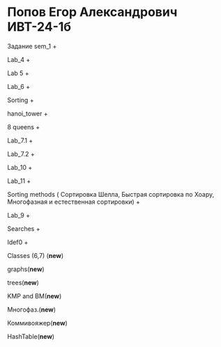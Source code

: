 # Попов Егор Александрович ИВТ-24-1б
Задание	
sem_1	+

Lab_4	+

Lab 5 + 

Lab_6	+

Sorting	+

hanoi_tower +

8 queens	+

Lab_7.1	+

Lab_7.2	+

Lab_10	+

Lab_11 +

Sorting methods ( Сортировка Шелла, Быстрая сортировка по Хоару, Многофазная и естественная сортировки) +

Lab_9 +

Searches + 

Idef0 +

Classes (6,7) (**new**)

graphs(**new**) 

trees(**new**)

KMP and BM(**new**)

Многофаз.(**new**)

Коммивояжер(**new**)

HashTable(**new**)


